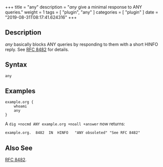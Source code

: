 +++
title = "any"
description = "*any* give a minimal response to ANY queries."
weight = 1
tags = [ "plugin", "any" ]
categories = [ "plugin" ]
date = "2019-08-31T08:17:41.624316"
+++

## Description

*any* basically blocks ANY queries by responding to them with a short HINFO reply. See [RFC
8482](https://tools.ietf.org/html/rfc8482) for details.

## Syntax

~~~ txt
any
~~~

## Examples

~~~ corefile
example.org {
    whoami
    any
}
~~~

A `dig +nocmd ANY example.org +noall +answer` now returns:

~~~ txt
example.org.  8482	IN	HINFO	"ANY obsoleted" "See RFC 8482"
~~~

## Also See

[RFC 8482](https://tools.ietf.org/html/rfc8482).
